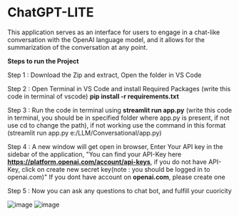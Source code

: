 # ChatGPT-LITE

This application serves as an interface for users to engage in a chat-like conversation with the OpenAI language model, and it allows for the summarization of the conversation at any point.

**Steps to run the Project**

Step 1 : Download the Zip and extract, Open the folder in VS Code

Step 2 : Open Terminal in VS Code and install Required Packages (write this code in terminal of vscode) **pip install -r requirements.txt**

Step 3 : Run the code in terminal using **streamlit run app.py** (write this code in terminal, you should be in specified folder where app.py is present, if not use cd to change the path), if not working use the command in this format (streamlit run app.py e:/LLM/Conversational/app.py)

Step 4 : A new window will get open in browser, Enter Your API key in the sidebar of the application, "You can find your API-Key here **https://platform.openai.com/account/api-keys**, if you do not have API-Key, click on create new secret key(note : you should be logged in to openai.com)" If you dont have account on **openai.com**, please create one

Step 5 : Now you can ask any questions to chat bot, and fulfill your cuoricity


![image](https://github.com/niteshtambore/ChatGPT-LITE/assets/98801322/b8edcced-9fe4-461b-8aea-c23451baf3d5)
![image](https://github.com/niteshtambore/ChatGPT-LITE/assets/98801322/42aa7a82-0de3-461c-8e38-62bd00eb27b8)
